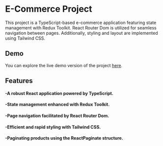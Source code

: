 # E-Commerce Project
This project is a TypeScript-based e-commerce application featuring state management with Redux Toolkit. React Router Dom is utilized for seamless navigation between pages. Additionally, styling and layout are implemented using Tailwind CSS.

## Demo
You can explore the live demo version of the project [here](https://e-commerce-trialwebsite.netlify.app/).

## Features
#### -A robust React application powered by TypeScript.
#### -State management enhanced with Redux Toolkit.
#### -Page navigation facilitated by React Router Dom.
#### -Efficient and rapid styling with Tailwind CSS.
#### -Paginating products using the ReactPaginate structure.
